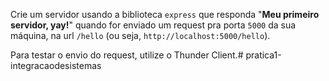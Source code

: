 Crie um servidor usando a biblioteca `express` que responda "**Meu primeiro servidor, yay!**" quando for enviado um request pra porta `5000` da sua máquina, na url `/hello` (ou seja, `http://localhost:5000/hello`). 

Para testar o envio do request, utilize o Thunder Client.# pratica1-integracaodesistemas
